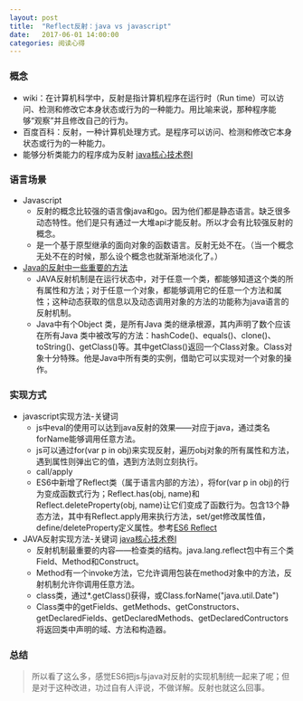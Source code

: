 ```yaml
---
layout: post
title:  "Reflect反射：java vs javascript"
date:   2017-06-01 14:00:00
categories: 阅读心得
---
```

### 概念
* wiki：在计算机科学中，反射是指计算机程序在运行时（Run time）可以访问、检测和修改它本身状态或行为的一种能力。用比喻来说，那种程序能够“观察”并且修改自己的行为。
* 百度百科：反射，一种计算机处理方式。是程序可以访问、检测和修改它本身状态或行为的一种能力。
* 能够分析类能力的程序成为反射 [java核心技术卷I][2]
### 语言场景
* Javascript
	* 反射的概念比较强的语言像java和go。因为他们都是静态语言。缺乏很多动态特性。他们是只有通过一大堆api才能反射。所以才会有比较强反射的概念。
	* 是一个基于原型继承的面向对象的函数语言。反射无处不在。（当一个概念无处不在的时候，那么设个概念也就渐渐地淡化了。）
* [Java的反射中一些重要的方法][1]
	* JAVA反射机制是在运行状态中，对于任意一个类，都能够知道这个类的所有属性和方法；对于任意一个对象，都能够调用它的任意一个方法和属性；这种动态获取的信息以及动态调用对象的方法的功能称为java语言的反射机制。
	* Java中有个Object 类，是所有Java 类的继承根源，其内声明了数个应该在所有Java 类中被改写的方法：hashCode()、equals()、clone()、toString()、getClass()等。其中getClass()返回一个Class对象。Class对象十分特殊。他是Java中所有类的实例，借助它可以实现对一个对象的操作。
### 实现方式
* javascript实现方法-关键词
	* js中eval的使用可以达到java反射的效果——对应于java，通过类名forName能够调用任意方法。
	* js可以通过for(var p in obj)来实现反射，遍历obj对象的所有属性和方法，遇到属性则弹出它的值，遇到方法则立刻执行。
	* call/apply
	* ES6中新增了Reflect类（属于语言内部的方法），将for(var p in obj)的行为变成函数式行为；Reflect.has(obj, name)和Reflect.deleteProperty(obj, name)让它们变成了函数行为。包含13个静态方法，其中有Reflect.apply用来执行方法，set/get修改属性值，define/deleteProperty定义属性。参考[ES6 Reflect][3]
* JAVA反射实现方法-关键词 [java核心技术卷I][2]
	* 反射机制最重要的内容——检查类的结构。java.lang.reflect包中有三个类Field、Method和Construct。
	* Method有一个invoke方法，它允许调用包装在method对象中的方法，反射机制允许你调用任意方法。
	* class类，通过*.getClass()获得，或Class.forName("java.util.Date")
	* Class类中的getFields、getMethods、getConstructors、getDeclaredFields、getDeclaredMethods、getDeclaredContructors将返回类中声明的域、方法和构造器。
### 总结
> 所以看了这么多，感觉ES6把js与java对反射的实现机制统一起来了呢；但是对于这种改进，功过自有人评说，不做详解。反射也就这么回事。

> [1]: https://segmentfault.com/a/1190000004326040 "Java的反射中一些重要的方法"
> [2]: java核心技术卷I，第9版 "java core I"
> [3]: http://es6.ruanyifeng.com/#docs/reflect "阮一峰 Reflect"
